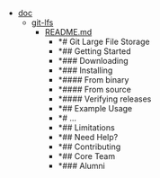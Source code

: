 - <a href = "E:\Node_projects\Node_Way\NBase\_Md\_Index\_Git\content\Docs\C_Program_Files_Git_mingw64_share_doc_git-doc\_src\doc\cat.doc\dir.doc.md">doc</a>
    - <a href = "E:\Node_projects\Node_Way\NBase\_Md\_Index\_Git\content\Docs\C_Program_Files_Git_mingw64_share_doc_git-doc\_src\doc\git-lfs\cat.git-lfs\dir.git-lfs.md">git-lfs</a>
        - <a href = "E:\Node_projects\Node_Way\NBase\_Md\_Index\_Git\content\Docs\C_Program_Files_Git_mingw64_share_doc_git-doc\_src\doc\git-lfs\README.md">README.md</a>
            - *# Git Large File Storage
            - *## Getting Started
            - *### Downloading
            - *### Installing
            - *#### From binary
            - *#### From source
            - *#### Verifying releases
            - *## Example Usage
            - *# ...
            - *## Limitations
            - *## Need Help?
            - *## Contributing
            - *## Core Team
            - *### Alumni
    
